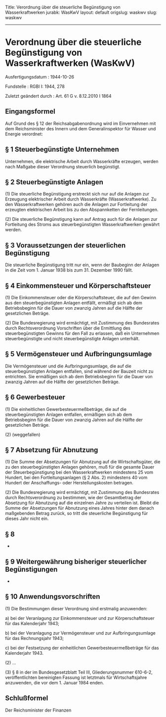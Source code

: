 Title: Verordnung über die steuerliche Begünstigung von Wasserkraftwerken
jurabk: WasKwV
layout: default
origslug: waskwv
slug: waskwv

---

# Verordnung über die steuerliche Begünstigung von Wasserkraftwerken (WasKwV)

Ausfertigungsdatum
:   1944-10-26

Fundstelle
:   RGBl I: 1944, 278

Zuletzt geändert durch
:   Art. 61 G v. 8.12.2010 I 1864


## Eingangsformel

Auf Grund des § 12 der Reichsabgabenordnung wird im Einvernehmen mit
dem Reichsminister des Innern und dem Generalinspektor für Wasser und
Energie verordnet:


## § 1 Steuerbegünstigte Unternehmen

Unternehmen, die elektrische Arbeit durch Wasserkräfte erzeugen,
werden nach Maßgabe dieser Verordnung steuerlich begünstigt.


## § 2 Steuerbegünstigte Anlagen

(1) Die steuerliche Begünstigung erstreckt sich nur auf die Anlagen
zur Erzeugung elektrischer Arbeit durch Wasserkräfte
(Wasserkraftwerke). Zu den Wasserkraftwerken gehören auch die Anlagen
zur Fortleitung der erzeugten elektrischen Arbeit bis zu den
Abspannketten der Fernleitungen.

(2) Die steuerliche Begünstigung kann auf Antrag auch für die Anlagen
zur Fortleitung des Stroms aus steuerbegünstigten Wasserkraftwerken
gewährt werden.


## § 3 Voraussetzungen der steuerlichen Begünstigung

Die steuerliche Begünstigung tritt nur ein, wenn der Baubeginn der
Anlagen in die Zeit vom 1. Januar 1938 bis zum 31. Dezember 1990
fällt.


## § 4 Einkommensteuer und Körperschaftsteuer

(1) Die Einkommensteuer oder die Körperschaftsteuer, die auf den
Gewinn aus den steuerbegünstigten Anlagen entfällt, ermäßigt sich ab
dem Betriebsbeginn für die Dauer von zwanzig Jahren auf die Hälfte der
gesetzlichen Beträge.

(2) Die Bundesregierung wird ermächtigt, mit Zustimmung des
Bundesrates durch Rechtsverordnung Vorschriften über die Ermittlung
des steuerbegünstigten Gewinns für den Fall zu erlassen, daß ein
Unternehmen steuerbegünstigte und nicht steuerbegünstigte Anlagen
unterhält.


## § 5 Vermögensteuer und Aufbringungsumlage

Die Vermögensteuer
und die Aufbringungsumlage,              die auf die
steuerbegünstigten Anlagen entfallen, sind während der Bauzeit nicht
zu entrichten. Sie ermäßigen sich ab dem Betriebsbeginn für die Dauer
von zwanzig Jahren auf die Hälfte der gesetzlichen Beträge.


## § 6 Gewerbesteuer

(1) Die einheitlichen Gewerbesteuermeßbeträge, die auf die
steuerbegünstigten Anlagen entfallen, ermäßigen sich ab dem
Betriebsbeginn für die Dauer von zwanzig Jahren auf die Hälfte der
gesetzlichen Beträge.

(2) (weggefallen)


## § 7 Absetzung für Abnutzung

(1) Die Summe der Absetzungen für Abnutzung auf die Wirtschaftsgüter,
die zu den steuerbegünstigten Anlagen gehören, muß für die gesamte
Dauer der Steuerbegünstigung bei den Wasserkraftwerken mindestens 25
vom Hundert, bei den Fortleitungsanlagen (§ 2 Abs. 2) mindestens 40
vom Hundert der Anschaffungs- oder Herstellungskosten betragen.

(2) Die Bundesregierung wird ermächtigt, mit Zustimmung des
Bundesrates durch Rechtsverordnung zu bestimmen, wie der Gesamtbetrag
der Absetzung für Abnutzung auf die einzelnen Jahre zu verteilen ist.
Bleibt die Summe der Absetzungen für Abnutzung eines Jahres hinter dem
danach maßgebenden Betrag zurück, so tritt die steuerliche
Begünstigung für dieses Jahr nicht ein.


## § 8

-


## § 9 Weitergewährung bisheriger steuerlicher Begünstigungen

-


## § 10 Anwendungsvorschriften

(1) Die Bestimmungen dieser Verordnung sind erstmalig anzuwenden:

a)  bei der Veranlagung zur Einkommensteuer und zur Körperschaftsteuer für
    das Kalenderjahr 1943;


b)  bei der Veranlagung zur Vermögensteuer und zur Aufbringungsumlage für
    das Rechnungsjahr 1943;


c)  bei der Festsetzung der einheitlichen Gewerbesteuermeßbeträge für das
    Kalenderjahr 1943.




(2) ...

(3) § 8 in der im Bundesgesetzblatt Teil III, Gliederungsnummer
610-6-2, veröffentlichten bereinigten Fassung ist letztmals für
Wirtschaftsjahre anzuwenden, die vor dem 1. Januar 1984 enden.


## Schlußformel

Der Reichsminister der Finanzen

